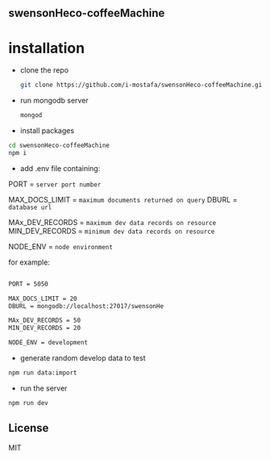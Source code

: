 ## swensonHeco-coffeeMachine

# installation

- clone the repo

  ```sh
  git clone https://github.com/i-mostafa/swensonHeco-coffeeMachine.git
  ```

- run mongodb server
  ```sh
  mongod
  ```
- install packages

```sh
cd swensonHeco-coffeeMachine
npm i
```

- add .env file containing:

PORT = `server port number`

MAX_DOCS_LIMIT = `maximum documents returned on query`
DBURL = `database url`

MAx_DEV_RECORDS = `maximum dev data records on resource`
MIN_DEV_RECORDS = `minimum dev data records on resource`

NODE_ENV = `node environment`

for example:

```sh

PORT = 5050

MAX_DOCS_LIMIT = 20
DBURL = mongodb://localhost:27017/swensonHe

MAx_DEV_RECORDS = 50
MIN_DEV_RECORDS = 20

NODE_ENV = development

```

- generate random develop data to test

```sh
npm run data:import
```

- run the server

```sh
npm run dev
```

## License

MIT
